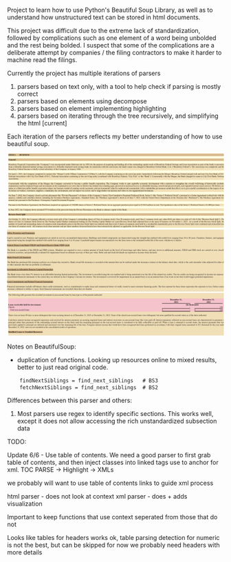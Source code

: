 Project to learn how to use Python's Beautiful Soup Library, as well as to understand how unstructured text can be stored in html documents.

This project was difficult due to the extreme lack of standardization, followed by complications such as one element of a word being unbolded and the rest being bolded. I suspect that some of the complications are a deliberate attempt by companies / the filing contractors to make it harder to machine read the filings.

Currently the project has multiple iterations of parsers
1. parsers based on text only, with a tool to help check if parsing is mostly correct
2. parsers based on elements using decompose
3. parsers based on element implementing highlighting
4. parsers based on iterating through the tree recursively, and simplifying the html [current]

Each iteration of the parsers reflects my better understanding of how to use beautiful soup.

![Screenshot 1](Screenshots/1.png)
![Screenshot 1](Screenshots/2.png)
![Screenshot 1](Screenshots/3.png)


Notes on BeautifulSoup:
* duplication of functions. Looking up resources online to mixed results, better to just read original code.
```
    findNextSiblings = find_next_siblings   # BS3
    fetchNextSiblings = find_next_siblings  # BS2
```

Differences between this parser and others:
1. Most parsers use regex to identify specific sections. This works well, except it does not allow accessing the rich unstandardized subsection data

TODO:

Update 6/6 - Use table of contents. We need a good parser to first grab table of contents, and then inject classes into linked tags
use to anchor for xml. TOC PARSE -> Highlight -> XMLs

we probably will want to use table of contents links to guide xml process

html parser - does not look at context
xml parser - does + adds visualization

Important to keep functions that use context seperated from those that do not

Looks like tables for headers works ok, table parsing detection for numeric is not the best, but can be skipped for now
we probably need headers with more details

